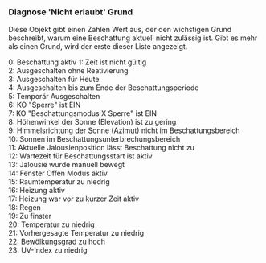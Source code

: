 ### Diagnose 'Nicht erlaubt' Grund

Diese Objekt gibt einen Zahlen Wert aus, der den wichstigen Grund beschreibt, warum eine Beschattung aktuell nicht zulässig ist.
Gibt es mehr als einen Grund, wird der erste dieser Liste angezeigt.

0: Beschattung aktiv
1: Zeit ist nicht gültig  
2: Ausgeschalten ohne Reativierung  
3: Ausgeschalten für Heute  
4: Ausgeschalten bis zum Ende der Beschattungsperiode  
5: Temporär Ausgeschalten  
6: KO "Sperre" ist EIN  
7: KO "Beschattungsmodus X Sperre" ist EIN  
8: Höhenwinkel der Sonne (Elevation) ist zu gering  
9: Himmelsrichtung der Sonne (Azimut) nicht im Beschattungsbereich  
10: Sonnen im Beschattungsunterbrechungsbereich  
11: Aktuelle Jalousienposition lässt Beschattung nicht zu  
12: Wartezeit für Beschattungsstart ist aktiv  
13: Jalousie wurde manuell bewegt  
14: Fenster Offen Modus aktiv  
15: Raumtemperatur zu niedrig  
16: Heizung aktiv  
17: Heizung war vor zu kurzer Zeit aktiv  
18: Regen  
19: Zu finster  
20: Temperatur zu niedrig  
21: Vorhergesagte Temperatur zu niedrig  
22: Bewölkungsgrad zu hoch  
23: UV-Index zu niedrig  

